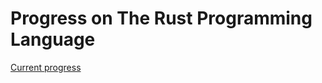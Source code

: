# Progress on The Rust Programming Language
[Current progress](https://doc.rust-lang.org/book/ch16-00-concurrency.html)